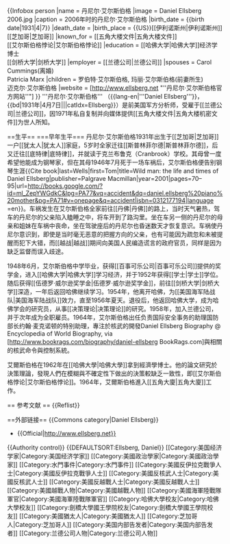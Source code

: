 {{Infobox person
|name = 丹尼尔·艾尔斯伯格
|image = Daniel Ellsberg 2006.jpg
|caption = 2006年时的丹尼尔·艾尔斯伯格
|birth_date = {{birth date|1931|4|7}}
|death_date = 
|birth_place = {{US}}[[伊利诺斯州|伊利诺斯州]][[芝加哥|芝加哥]]
|known_for = [[五角大楼文件|五角大楼文件]]<br/> [[艾尔斯伯格悖论|艾尔斯伯格悖论]]
|education = [[哈佛大学|哈佛大学]]经济学博士<br/>[[剑桥大学|剑桥大学]]
|employer = [[兰德公司|兰德公司]]
|spouses = Carol Cummings(离婚)<br/>Patricia Marx
|children = 罗伯特·艾尔斯伯格, 玛丽·艾尔斯伯格(前妻所生)<br/>迈克尔·艾尔斯伯格
|website = [http://www.ellsberg.net "''丹尼尔·艾尔斯伯格官方网站''"]
}}
'''丹尼尔·艾尔斯伯格''' （{{lang-en|'''Daniel Ellsberg'''}}，{{bd|1931年|4月7日|||catIdx=Ellsberg}}）是前美国军方分析师，受雇于[[兰德公司|兰德公司]]，因1971年私自复制并向媒体提供[[五角大楼文件|五角大楼机密文件]]为世人所知。

==生平==
===早年生平===
丹尼尔·艾尔斯伯格1931年出生于[[芝加哥|芝加哥]]一户[[犹太人|犹太人]]家庭，5岁时全家迁往[[斯普林菲尔德|斯普林菲尔德]]，后又迁往[[底特律|底特律]]，并就读于克兰布鲁克（Cranbrook）学校。其母曾一度希望他能成为钢琴家，但在其母1946年7月死于一场车祸后，艾尔斯伯格便告别钢琴生涯<ref>{{Cite book|last=Wells|first=Tom|title=Wild man: the life and times of Daniel Ellsberg|publisher=Palgrave Macmillan|year=2001|pages=70–95|url=http://books.google.com/?id=ml_ZepYWGdkC&lpg=PA77&vq=accident&dq=daniel.ellsberg%20piano%20mother&pg=PA71#v=onepage&q=accident|isbn=0312177194|language =en}}</ref>。车祸发生在艾尔斯伯格全家前往[[丹佛|丹佛]]的路上，当时天气暑热，驾车的丹尼尔的父亲陷入瞌睡之中，将车开到了路沟里。坐在车另一侧的丹尼尔的母亲和姐妹在车祸中丧命，坐在驾驶座后的丹尼尔也昏迷数天才恢复意识。车祸使丹尼尔意识到，即使是当时毫无恶意的把握方向的父亲，也有可能因为疏忽和未被提醒而犯下大错，而[[越战|越战]]期间向美国人民编造谎言的政府官员，同样是因为缺乏监督而误入歧途。

1948年6月，艾尔斯伯格中学毕业，获得[[百事可乐公司|百事可乐公司]]提供的奖学金，进入[[哈佛大学|哈佛大学]]学习经济，并于1952年获得[[学士|学士]]学位。随后获得[[伍德罗·威尔逊奖学金|伍德罗·威尔逊奖学金]]，前往[[剑桥大学|剑桥大学]]深造，一年后返回哈佛继续学习。1954年，他离开哈佛，为[[美国海军陆战队|美国海军陆战队]]效力，直至1956年夏天。退役后，他返回哈佛大学，成为哈佛学会的研究员，从事[[决策理论|决策理论]]的研究。1958年，加入兰德公司，并于次年成为全职雇员。1964年，艾尔斯伯格出任负责国际安全事务的助理国防部长约翰·麦克诺顿的特别助理，專注於核武的開發<ref name=bookragsbio>Daniel Ellsberg Biography @ Encyclopedia of World Biography, via [http://www.bookrags.com/biography/daniel-ellsberg BookRags.com]</ref>與相關的核武命令與控制系統。

艾爾斯伯格在1962年在[[哈佛大學|哈佛大學]]拿到經濟學博士。他的論文研究於決策理論，發現人們在模糊與不確定性下做出的決策較缺乏一致性，即[[艾尔斯伯格悖论|艾尔斯伯格悖论]]。1964年，艾爾斯伯格進入[[五角大廈|五角大廈]]工作。

== 参考文献 ==
{{Reflist}}

==外部链接==
{{Commons category|Daniel Ellsberg}}
* {{Official|http://www.ellsberg.net}}

{{Authority control}}
{{DEFAULTSORT:Ellsberg, Daniel}}
[[Category:美国经济学家|Category:美国经济学家]]
[[Category:美國政治學家|Category:美國政治學家]]
[[Category:水門事件|Category:水門事件]]
[[Category:美國反伊拉克戰爭人士|Category:美國反伊拉克戰爭人士]]
[[Category:美國反核武人士|Category:美國反核武人士]]
[[Category:美國反越戰人士|Category:美國反越戰人士]]
[[Category:美國越戰人物|Category:美國越戰人物]]
[[Category:美國海軍陸戰隊軍官|Category:美國海軍陸戰隊軍官]]
[[Category:哈佛大學校友|Category:哈佛大學校友]]
[[Category:劍橋大學國王學院校友|Category:劍橋大學國王學院校友]]
[[Category:美國猶太人|Category:美國猶太人]]
[[Category:芝加哥人|Category:芝加哥人]]
[[Category:美国内部告发者|Category:美国内部告发者]]
[[Category:兰德公司人物|Category:兰德公司人物]]